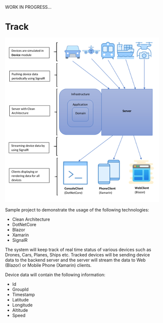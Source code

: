 WORK IN PROGRESS...

# Track

![alt text](https://github.com/melihercan/Track/blob/master/Track.png)

Sample project to demonstrate the usage of the following technologies:
- Clean Architecture
- DotNetCore
- Blazor
- Xamarin
- SignalR

The system will keep track of real time status of various devices such as Drones, Cars, Planes, Ships etc. Tracked devices will be sending device data to the backend server and the server will stream the data to Web (Blazor) or Mobile Phone (Xamarin) clients.

Device data will contain the following information:
- Id
- GroupId
- Timestamp
- Latitude
- Longitude
- Altitude
- Speed



